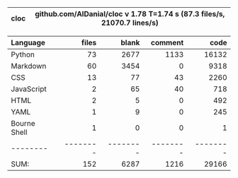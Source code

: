 cloc|github.com/AlDanial/cloc v 1.78  T=1.74 s (87.3 files/s, 21070.7 lines/s)
--- | ---

Language|files|blank|comment|code
:-------|-------:|-------:|-------:|-------:
Python|73|2677|1133|16132
Markdown|60|3454|0|9318
CSS|13|77|43|2260
JavaScript|2|65|40|718
HTML|2|5|0|492
YAML|1|9|0|245
Bourne Shell|1|0|0|1
--------|--------|--------|--------|--------
SUM:|152|6287|1216|29166
